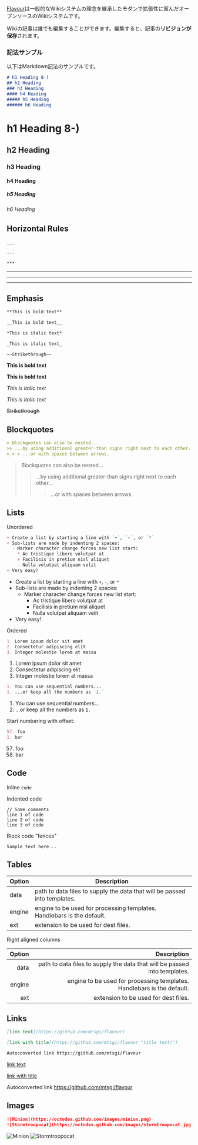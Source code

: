 [Flavour](https://github.com/mtsgi/flavour)は一般的なWikiシステムの理念を継承したモダンで拡張性に富んだオープンソースのWikiシステムです。

Wikiの記事は誰でも編集することができます。編集すると、記事の**リビジョンが保存**されます。

### 記法サンプル

以下はMarkdown記法のサンプルです。

```md
# h1 Heading 8-)
## h2 Heading
### h3 Heading
#### h4 Heading
##### h5 Heading
###### h6 Heading
```

# h1 Heading 8-)
## h2 Heading
### h3 Heading
#### h4 Heading
##### h5 Heading
###### h6 Heading

## Horizontal Rules

```md
___

---

***
```

___

---

***

## Emphasis

```md
**This is bold text**

__This is bold text__

*This is italic text*

_This is italic text_

~~Strikethrough~~
```

**This is bold text**

__This is bold text__

*This is italic text*

_This is italic text_

~~Strikethrough~~

## Blockquotes

```md
> Blockquotes can also be nested...
>> ...by using additional greater-than signs right next to each other...
> > > ...or with spaces between arrows.
```

> Blockquotes can also be nested...
>> ...by using additional greater-than signs right next to each other...
> > > ...or with spaces between arrows.

## Lists

Unordered

```md
+ Create a list by starting a line with `+`, `-`, or `*`
+ Sub-lists are made by indenting 2 spaces:
  - Marker character change forces new list start:
    * Ac tristique libero volutpat at
    + Facilisis in pretium nisl aliquet
    - Nulla volutpat aliquam velit
+ Very easy!
```

+ Create a list by starting a line with `+`, `-`, or `*`
+ Sub-lists are made by indenting 2 spaces:
  - Marker character change forces new list start:
    * Ac tristique libero volutpat at
    + Facilisis in pretium nisl aliquet
    - Nulla volutpat aliquam velit
+ Very easy!

Ordered

```md
1. Lorem ipsum dolor sit amet
2. Consectetur adipiscing elit
3. Integer molestie lorem at massa
```

1. Lorem ipsum dolor sit amet
2. Consectetur adipiscing elit
3. Integer molestie lorem at massa

```md
1. You can use sequential numbers...
1. ...or keep all the numbers as `1.`
```

1. You can use sequential numbers...
1. ...or keep all the numbers as `1.`

Start numbering with offset:

```md
57. foo
1. bar
```

57. foo
1. bar

## Code

Inline `code`

Indented code

    // Some comments
    line 1 of code
    line 2 of code
    line 3 of code


Block code "fences"

```
Sample text here...
```

## Tables

| Option | Description |
| ------ | ----------- |
| data   | path to data files to supply the data that will be passed into templates. |
| engine | engine to be used for processing templates. Handlebars is the default. |
| ext    | extension to be used for dest files. |

Right aligned columns

| Option | Description |
| ------:| -----------:|
| data   | path to data files to supply the data that will be passed into templates. |
| engine | engine to be used for processing templates. Handlebars is the default. |
| ext    | extension to be used for dest files. |


## Links

```md
[link text](https://github.com/mtsgi/flavour)

[link with title](https://github.com/mtsgi/flavour "title text!")

Autoconverted link https://github.com/mtsgi/flavour
```

[link text](https://github.com/mtsgi/flavour)

[link with title](https://github.com/mtsgi/flavour "title text!")

Autoconverted link https://github.com/mtsgi/flavour

## Images

```md
![Minion](https://octodex.github.com/images/minion.png)
![Stormtroopocat](https://octodex.github.com/images/stormtroopocat.jpg "The Stormtroopocat")
```

![Minion](https://octodex.github.com/images/minion.png)
![Stormtroopocat](https://octodex.github.com/images/stormtroopocat.jpg "The Stormtroopocat")
